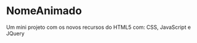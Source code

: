 NomeAnimado
===========

Um mini projeto com os novos recursos do HTML5 com: CSS, JavaScript e JQuery
